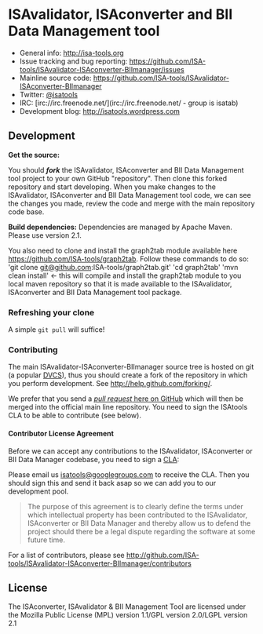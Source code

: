 # ISAvalidator, ISAconverter and BII Data Management tool

- General info: <http://isa-tools.org>
- Issue tracking and bug reporting: <https://github.com/ISA-tools/ISAvalidator-ISAconverter-BIImanager/issues>
- Mainline source code: <https://github.com/ISA-tools/ISAvalidator-ISAconverter-BIImanager>
- Twitter: [@isatools](http://twitter.com/isatools)
- IRC: [irc://irc.freenode.net/](irc://irc.freenode.net/ - group is isatab)
- Development blog: <http://isatools.wordpress.com>

## Development

**Get the source:**

You should ***fork*** the ISAvalidator, ISAconverter and BII Data Management tool project to your own GitHub "repository". Then clone this forked repository and start developing. When you make changes to the ISAvalidator, ISAconverter and BII Data Management tool code, we can see the changes you made, review the code and merge with the main repository code base.

**Build dependencies:**
Dependencies are managed by Apache Maven. Please use version 2.1. 

You also need to clone and install the graph2tab module available here <https://github.com/ISA-tools/graph2tab>. Follow these commands to do so:
'git clone git@github.com:ISA-tools/graph2tab.git'
'cd graph2tab'
'mvn clean install' <- this will compile and install the graph2tab module to you local maven repository so that it is made available to the ISAvalidator, ISAconverter and BII Data Management tool package.
    


### Refreshing your clone

A simple `git pull` will suffice!

### Contributing

The main ISAvalidator-ISAconverter-BIImanager source tree is hosted on git (a popular [DVCS](http://en.wikipedia.org/wiki/Distributed_revision_control)), thus you should create a fork of the repository in which you perform development. See <http://help.github.com/forking/>.

We prefer that you send a [*pull request* here on GitHub](http://help.github.com/pull-requests/) which will then be merged into the official main line repository. You need to sign the ISAtools CLA to be able to contribute (see below).

#### Contributor License Agreement

Before we can accept any contributions to the ISAvalidator, ISAconverter or BII Data Manager codebase, you need to sign a [CLA](http://en.wikipedia.org/wiki/Contributor_License_Agreement):

Please email us <isatools@googlegroups.com> to receive the CLA. Then you should sign this and send it back asap so we can add you to our development pool.

> The purpose of this agreement is to clearly define the terms under which intellectual property has been contributed to the ISAvalidator, ISAconverter or BII Data Manager and thereby allow us to defend the project should there be a legal dispute regarding the software at some future time.

For a list of contributors, please see <http://github.com/ISA-tools/ISAvalidator-ISAconverter-BIImanager/contributors>

## License

The ISAconverter, ISAvalidator & BII Management Tool are licensed under the Mozilla Public License (MPL) version
 1.1/GPL version 2.0/LGPL version 2.1
